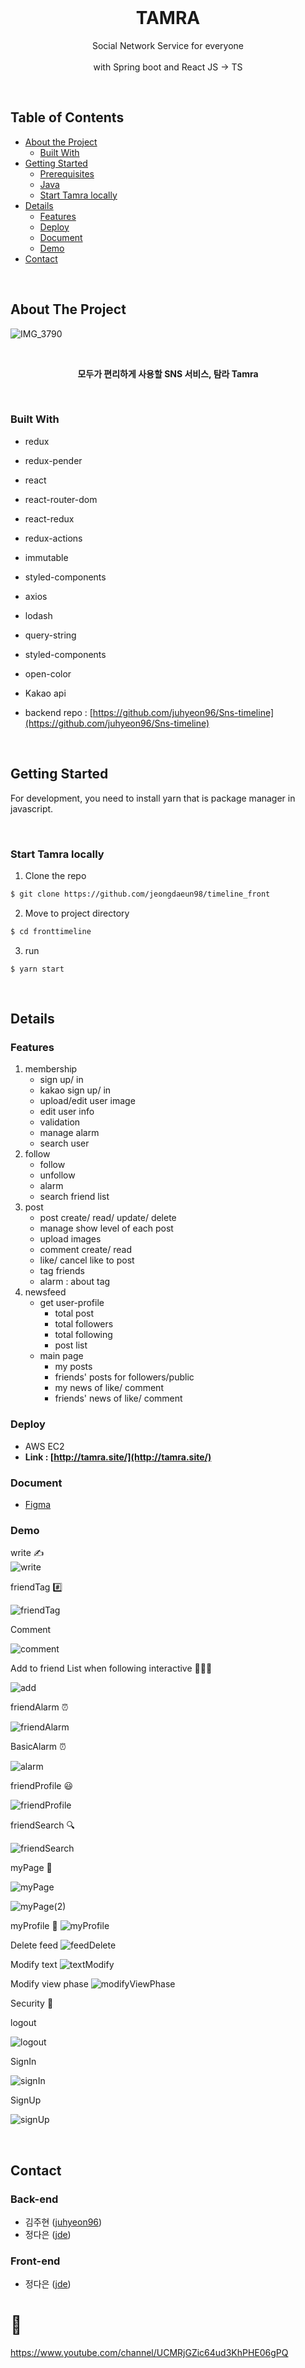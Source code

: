 <br />

  <h1 align="center">TAMRA</h1>

  <p align="center">
    Social Network Service for everyone <br/>
	<br/>
with Spring boot and React
JS -> TS
    <br />
   </p>

&nbsp;
<!-- TABLE OF CONTENTS -->
## Table of Contents

* [About the Project](#about-the-project)
  * [Built With](#built-with)
* [Getting Started](#getting-started)
  * [Prerequisites](#prerequisites)
  * [Java](#java)
  * [Start Tamra locally](#start-tamra-locally)
* [Details](#details) 
  * [Features](#features) 
  * [Deploy](#deploy)
  * [Document](#document)
  * [Demo](#demo)
 * [Contact](#contact)

&nbsp;
<!-- ABOUT THE PROJECT -->
## About The Project

![IMG_3790](https://user-images.githubusercontent.com/45280737/72733511-5816fe80-3bdb-11ea-9b09-910683a29735.png)

<div align="center">
<br/>
  <p align="center"><b>모두가 편리하게 사용할 SNS 서비스, 탐라 Tamra</b></p>
</div>


&nbsp;
### Built With
* redux

* redux-pender

* react

* react-router-dom

* react-redux

* redux-actions

* immutable

* styled-components

* axios

* lodash

* query-string

* styled-components

* open-color

* Kakao api

* backend repo : [https://github.com/juhyeon96/Sns-timeline](https://github.com/juhyeon96/Sns-timeline)

&nbsp;

## Getting Started

For development, you need to install yarn that is package manager in javascript.

&nbsp;
### Start Tamra locally

1. Clone the repo
```sh
$ git clone https://github.com/jeongdaeun98/timeline_front
```
2. Move to project directory
```sh
$ cd fronttimeline
```
3. run
```
$ yarn start
```
&nbsp;
## Details 

### Features
1. membership 
	- sign up/ in
	- kakao sign up/ in
	- upload/edit user image
	- edit user info
	- validation
	- manage alarm
	- search user
2. follow
	- follow
	- unfollow
	- alarm
	- search friend list
3. post
	- post create/ read/ update/ delete
	- manage show level of each post
	- upload images
	- comment create/ read
	- like/ cancel like to post
	- tag friends
	- alarm : about tag
4. newsfeed
	- get user-profile
		- total post
		- total followers
		- total following
		- post list
	- main page
		- my posts
		- friends' posts for followers/public
		- my news of like/ comment
		- friends' news of like/ comment

### Deploy
* AWS EC2 
* <b>Link : [http://tamra.site/](http://tamra.site/)</b>
&nbsp;
### Document
* [Figma](https://www.figma.com/file/sOR2wXynyU4LXFg2lYkBTs/TIMELINE-%EC%8A%A4%ED%86%A0%EB%A6%AC%EB%B3%B4%EB%93%9C?node-id=0%3A1!)
&nbsp;
### Demo

write ✍️  
![write](./write.PNG)  
  
friendTag #️⃣

![friendTag](./friendTag.PNG)  

Comment

![comment](./comment.PNG)  

Add to friend List when following interactive 🧑‍🤝‍🧑

![add](./addToFriendListWhenFollowingInteractive.PNG)  

friendAlarm ⏰

![friendAlarm](./friendAlarm.PNG)  

BasicAlarm ⏰

![alarm](./Alarm.PNG)  

friendProfile 😃

![friendProfile](./friendProfile.PNG)  

friendSearch 🔍

![friendSearch](./friendSearch.PNG)  

myPage 📄

![myPage](./myPage.PNG)

![myPage(2)](./mypage(2).PNG)

myProfile 🙍
![myProfile](./myProfile.PNG)

Delete feed
![feedDelete](./feedDelete.PNG)

Modify text 
![textModify](./textModify.PNG)

Modify view phase
![modifyViewPhase](./viewPhaseModify.PNG)

Security 🔑

logout

![logout](./logout.PNG)

SignIn

![signIn](./signIn.PNG)

SignUp

![signUp](./signUp.PNG)

<!-- CONTACT -->
&nbsp;

## Contact
### Back-end 
 - 김주현 ([juhyeon96](https://github.com/juhyeon96)) 
 - 정다은 ([jde](https://github.com/jeongdaeun98))
### Front-end
 - 정다은 ([jde](https://github.com/jeongdaeun98))
# 🎥

https://www.youtube.com/channel/UCMRjGZic64ud3KhPHE06gPQ

